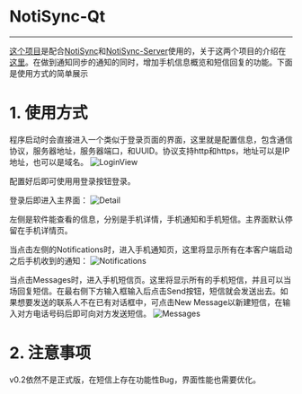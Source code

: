 # NotiSync-Qt

------

[这个项目](https://github.com/SquareFong/NotiSync-Qt)是配合[NotiSync](https://github.com/SquareFong/Notisync)和[NotiSync-Server](https://github.com/SquareFong/NotiSync-Server)使用的，关于这两个项目的介绍在[这里](https://leanote.squarefong.com/blog/post/squarefong/NotiSync%EF%BC%8C)。在做到通知同步的通知的同时，增加手机信息概览和短信回复的功能。下面是使用方式的简单展示

# 1. 使用方式

程序启动时会直接进入一个类似于登录页面的界面，这里就是配置信息，包含通信协议，服务器地址，服务器端口，和UUID。协议支持http和https，地址可以是IP地址，也可以是域名。
![LoginView](/api/file/getImage?fileId=5fbd6e052fc01e02bb0036c9)

配置好后即可使用用登录按钮登录。

登录后即进入主界面：
![Detail](/api/file/getImage?fileId=5fbd6ff02fc01e02bb0036ca)

左侧是软件能查看的信息，分别是手机详情，手机通知和手机短信。主界面默认停留在手机详情页。

当点击左侧的Notifications时，进入手机通知页，这里将显示所有在本客户端启动之后手机收到的通知：
![Notifications](/api/file/getImage?fileId=5fbd70932fc01e02bb0036cb)

当点击Messages时，进入手机短信页。这里将显示所有的手机短信，并且可以当场回复短信。在最右侧下方输入框输入后点击Send按钮，短信就会发送出去。如果想要发送的联系人不在已有对话框中，可点击New Message以新建短信，在输入对方电话号码后即可向对方发送短信。
![Messages](/api/file/getImage?fileId=5fbd72162fc01e02bb0036cc)

# 2. 注意事项

v0.2依然不是正式版，在短信上存在功能性Bug，界面性能也需要优化。
